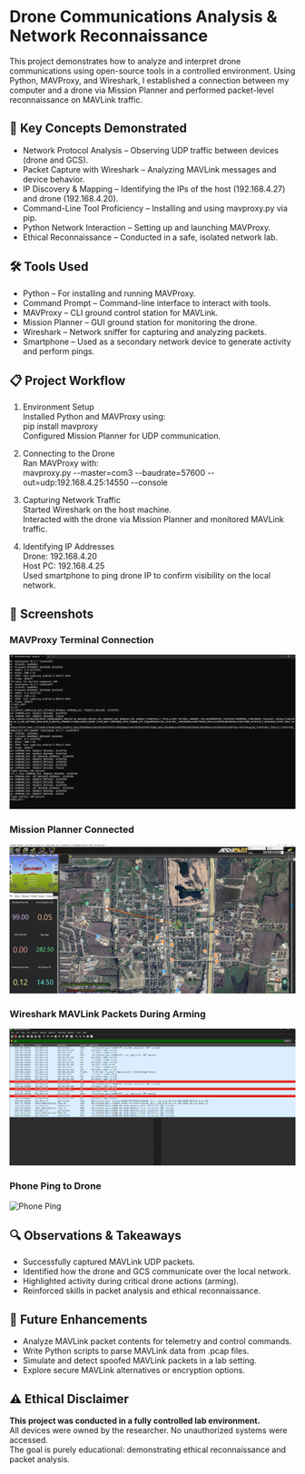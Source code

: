 # Drone Communications Analysis & Network Reconnaissance

This project demonstrates how to analyze and interpret drone communications using open-source tools in a controlled environment. Using Python, MAVProxy, and Wireshark, I established a connection between my computer and a drone via Mission Planner and performed packet-level reconnaissance on MAVLink traffic.

## 🧠 Key Concepts Demonstrated

- Network Protocol Analysis – Observing UDP traffic between devices (drone and GCS).
- Packet Capture with Wireshark – Analyzing MAVLink messages and device behavior.
- IP Discovery & Mapping – Identifying the IPs of the host (192.168.4.27) and drone (192.168.4.20).
- Command-Line Tool Proficiency – Installing and using mavproxy.py via pip.
- Python Network Interaction – Setting up and launching MAVProxy.
- Ethical Reconnaissance – Conducted in a safe, isolated network lab.

## 🛠️ Tools Used

- Python – For installing and running MAVProxy.
- Command Prompt – Command-line interface to interact with tools.
- MAVProxy – CLI ground control station for MAVLink.
- Mission Planner – GUI ground station for monitoring the drone.
- Wireshark – Network sniffer for capturing and analyzing packets.
- Smartphone – Used as a secondary network device to generate activity and perform pings.

## 📋 Project Workflow

1. Environment Setup  
Installed Python and MAVProxy using:  
pip install mavproxy  
Configured Mission Planner for UDP communication.

2. Connecting to the Drone  
Ran MAVProxy with:  
mavproxy.py --master=com3 --baudrate=57600 --out=udp:192.168.4.25:14550 --console

3. Capturing Network Traffic  
Started Wireshark on the host machine.  
Interacted with the drone via Mission Planner and monitored MAVLink traffic.

4. Identifying IP Addresses  
Drone: 192.168.4.20  
Host PC: 192.168.4.25  
Used smartphone to ping drone IP to confirm visibility on the local network.

## 📸 Screenshots

### MAVProxy Terminal Connection  
![MAVProxy Terminal](https://github.com/Gebrin86/Project-Lab/blob/cf40cedeaaec328fe63033e696605c41d3df3662/Screenshot%202025-07-28%20174105.png)

### Mission Planner Connected  
![Mission Planner](https://github.com/Gebrin86/Project-Lab/blob/d264602e0fc0a0547cc12f0c964d069ce96d2a54/Screenshot%202025-07-28%20174346.png)

### Wireshark MAVLink Packets During Arming  
![Wireshark Arming](https://github.com/Gebrin86/Project-Lab/blob/ac634dc59b925555e91b372c4505d22084628eb2/Screenshot%202025-07-28%20182707.png)

### Phone Ping to Drone  
![Phone Ping](images/phone_ping_to_drone.png)

## 🔍 Observations & Takeaways

- Successfully captured MAVLink UDP packets.
- Identified how the drone and GCS communicate over the local network.
- Highlighted activity during critical drone actions (arming).
- Reinforced skills in packet analysis and ethical reconnaissance.

## 🚀 Future Enhancements

- Analyze MAVLink packet contents for telemetry and control commands.
- Write Python scripts to parse MAVLink data from .pcap files.
- Simulate and detect spoofed MAVLink packets in a lab setting.
- Explore secure MAVLink alternatives or encryption options.

## ⚠️ Ethical Disclaimer

**This project was conducted in a fully controlled lab environment.**  
All devices were owned by the researcher. No unauthorized systems were accessed.  
The goal is purely educational: demonstrating ethical reconnaissance and packet analysis.
